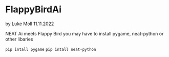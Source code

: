# FlappyBirdAi

by Luke Moll
11.11.2022

NEAT Ai meets Flappy Bird
you may have to install pygame, neat-python or other libaries

`pip intall pygame`
`pip intall neat-python`
